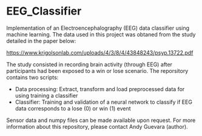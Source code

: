 # EEG_Classifier
Implementation of an Electroencephalography (EEG) data classifier using machine learning.
The data used in this project was obtaned from the study detailed in the paper below:

https://www.krigolsonlab.com/uploads/4/3/8/4/43848243/psyp.13722.pdf

The study consisted in recording brain activity (through EEG) after participants had been exposed to a win or lose scenario.
The reporsitory contains two scripts:

  - Data processing: Extract, transform and load preprocessed data for using training a classifier
  - Classifier: Training and validation of a neural network to classify if EEG data corresponds to a lose (0) or win (1) event

Sensor data and numpy files can be made available upon request.
For more information about this repository, please contact Andy Guevara (author).
